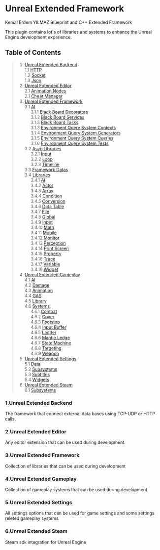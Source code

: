 # Unreal Extended Framework
Kemal Erdem YILMAZ Blueprint and C++ Extended Framework


This plugin contains lot's of libraries and systems to enhance the Unreal Engine development experience.



<a name="table-of-contents"></a>
## Table of Contents
> 1. [Unreal Extended Backend](#extended-backend)   
>    1.1 [HTTP](#extended-backend-http)   
>    1.2 [Socket](#extended-backend-socket)   
>    1.3 [Json](#extended-backend-json)   
> 2. [Unreal Extended Editor](#extended-editor)   
>    2.1 [Animation Nodes](#extended-editor-animation)    
>    2.1 [Cheat Manager](#extended-asc-cheat)   
> 3. [Unreal Extended Framework](#extended-framework)   
>    3.1 [AI](#extended-framework-AI)   
>    &nbsp;&nbsp;&nbsp;&nbsp; 3.1.1 [Black Board Decorators](#extended-framework-AI-btd)   
>    &nbsp;&nbsp;&nbsp;&nbsp; 3.1.2 [Black Board Services](#extended-framework-AI-bts)    
>    &nbsp;&nbsp;&nbsp;&nbsp; 3.1.3 [Black Board Tasks](#extended-framework-AI-btt)   
>    &nbsp;&nbsp;&nbsp;&nbsp; 3.1.3 [Environment Query System Contexts](#extended-framework-AI-eqsc)    
>    &nbsp;&nbsp;&nbsp;&nbsp; 3.1.4 [Environment Query System Generators](#extended-framework-AI-eqsg)    
>    &nbsp;&nbsp;&nbsp;&nbsp; 3.1.5 [Environment Query System Queries](#extended-framework-AI-eqsq)   
>    &nbsp;&nbsp;&nbsp;&nbsp; 3.1.6 [Environment Query System Tests](#extended-framework-AI-eqst)   
>    3.2 [Asyc Libraries](#extended-framework-asnc)   
>    &nbsp;&nbsp;&nbsp;&nbsp; 3.2.1 [İnput](#extended-framework-asnc-input)   
>    &nbsp;&nbsp;&nbsp;&nbsp; 3.2.2 [Loop](#extended-framework-asnc-loop)   
>    &nbsp;&nbsp;&nbsp;&nbsp; 3.2.3 [Timeline](#extended-framework-asnc-timeline)   
>    3.3 [Framework Datas](#extended-framework-data)    
>    3.4 [Libraries](#extended-framework-library)   
>    &nbsp;&nbsp;&nbsp;&nbsp; 3.4.1 [AI](#extended-framework-library-aş)   
>    &nbsp;&nbsp;&nbsp;&nbsp; 3.4.2 [Actor](#extended-framework-library-actor)   
>    &nbsp;&nbsp;&nbsp;&nbsp; 3.4.3 [Array](#extended-framework-library-array)   
>    &nbsp;&nbsp;&nbsp;&nbsp; 3.4.4 [Condition](#extended-framework-library-condition)   
>    &nbsp;&nbsp;&nbsp;&nbsp; 3.4.5 [Conversion](#extended-framework-library-conversion)   
>    &nbsp;&nbsp;&nbsp;&nbsp; 3.4.6 [Data Table](#extended-framework-library-datatable)   
>    &nbsp;&nbsp;&nbsp;&nbsp; 3.4.7 [File](#extended-framework-library-file)   
>    &nbsp;&nbsp;&nbsp;&nbsp; 3.4.8 [Global](#extended-framework-library-global)   
>    &nbsp;&nbsp;&nbsp;&nbsp; 3.4.9 [Input](#extended-framework-library-input)   
>    &nbsp;&nbsp;&nbsp;&nbsp; 3.4.10 [Math](#extended-framework-library-math)   
>    &nbsp;&nbsp;&nbsp;&nbsp; 3.4.11 [Mobile](#extended-framework-library-mobile)   
>    &nbsp;&nbsp;&nbsp;&nbsp; 3.4.12 [Monitor](#extended-framework-library-monitor)   
>    &nbsp;&nbsp;&nbsp;&nbsp; 3.4.13 [Perception](#extended-framework-library-perception)   
>    &nbsp;&nbsp;&nbsp;&nbsp; 3.4.14 [Print Screen](#extended-framework-library-printscreen)   
>    &nbsp;&nbsp;&nbsp;&nbsp; 3.4.15 [Property](#extended-framework-library-property)   
>    &nbsp;&nbsp;&nbsp;&nbsp; 3.4.16 [Trace](#extended-framework-library-trace)   
>    &nbsp;&nbsp;&nbsp;&nbsp; 3.4.17 [Variable](#extended-framework-library-variable)   
>    &nbsp;&nbsp;&nbsp;&nbsp; 3.4.18 [Widget](#extended-framework-library-widget)   
> 4. [Unreal Extended Gameplay](#extended-gameplay)  
>    4.1 [AI](#extended-gameplay-ai)   
>    4.2 [Damage](#extended-gameplay-damage)   
>    4.3 [Animation](#extended-gameplay-animation)   
>    4.4 [GAS](#extended-gameplay-gas)   
>    4.5 [Library](#extended-gameplay-library)   
>    4.6 [Systems](#extended-gameplay-systems)   
>    &nbsp;&nbsp;&nbsp;&nbsp; 4.6.1 [Combat](#extended-gameplay-systems-combat)   
>    &nbsp;&nbsp;&nbsp;&nbsp; 4.6.2 [Cover](#extended-gameplay-systems-cover)   
>    &nbsp;&nbsp;&nbsp;&nbsp; 4.6.3 [Footstep](#extended-gameplay-systems-footstep)   
>    &nbsp;&nbsp;&nbsp;&nbsp; 4.6.4 [Input Buffer](#extended-gameplay-systems-inputbuffer)   
>    &nbsp;&nbsp;&nbsp;&nbsp; 4.6.5 [Ladder](#extended-gameplay-systems-ladder)   
>    &nbsp;&nbsp;&nbsp;&nbsp; 4.6.6 [Mantle Ledge](#extended-gameplay-systems-mantleledge)   
>    &nbsp;&nbsp;&nbsp;&nbsp; 4.6.7 [State Machine](#extended-gameplay-systems-statemachine)   
>    &nbsp;&nbsp;&nbsp;&nbsp; 4.6.8 [Targeting](#extended-gameplay-systems-targeting)   
>    &nbsp;&nbsp;&nbsp;&nbsp; 4.6.9 [Weapon](#extended-gameplay-systems-weapon)   
> 5. [Unreal Extended Settings](#extended-settings)  
>    5.1 [Data](#extended-settings-data)  
>    5.2 [Subsystems](#extended-settings-subsystem)  
>    5.3 [Subtitles](#extended-settings-subtitle)  
>    5.4 [Widgets](#extended-settings-widgets)  
> 6. [Unreal Extended Steam](#extended-steam)  
>    6.1 [Subsystems](#extended-steam-subsystem)  




<a name="extended-backend"></a>
### 1.Unreal Extended Backend
The framework that connect external data bases using TCP-UDP or HTTP calls.


<a name="extended-editor"></a>
### 2.Unreal Extended Editor
Any editor extension that can be used during development.


<a name="extended-framework"></a>
### 3.Unreal Extended Framework
Collection of libraries that can be used during development


<a name="extended-gameplay"></a>
### 4.Unreal Extended Gameplay
Collection of gameplay systems that can be used during development


<a name="extended-settings"></a>
### 5.Unreal Extended Settings
All settings options that can be used for game settings and some settings releted gameplay systems


<a name="extended-steam"></a>
### 6.Unreal Extended Steam
Steam sdk integration for Unreal Engine

